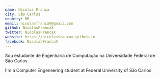 ```yaml
---
name: Nicolas França
city: São Carlos
country: BR
email: nicolasfranca9@gmail.com
github: NicolasFrancaX
twitter: NicolasFrancaX
website: https://nicolasfrancax.github.io
facebook: NicolasFrancaX
---
```


Sou estudante de Engenharia de Computação na Universidade Federal de São Carlos. 

I'm a Computer Engeneering student at Federal University of São Carlos.
